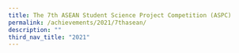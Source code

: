 ```yaml
---
title: The 7th ASEAN Student Science Project Competition (ASPC)
permalink: /achievements/2021/7thasean/
description: ""
third_nav_title: "2021"
---
```

